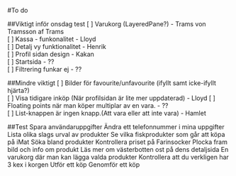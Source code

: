 #To do

##Viktigt inför onsdag test
[ ] Varukorg (LayeredPane?) - Trams von Tramsson af Trams<br>
[ ] Kassa - funkonalitet - Lloyd <br>
[ ] Detalj vy funktionalitet - Henrik<br>
[ ] Profil sidan design - Kakan<br>
[ ] Startsida - ?? <br>
[ ] Filtrering funkar ej - ??<br>

##Mindre viktigt
[ ] Bilder för favourite/unfavourite (ifyllt samt icke-ifyllt hjärta?)<br>
[ ] Visa tidigare inköp (När profilsidan är lite mer uppdaterad) - Lloyd
[ ] Floating points när man köper multiplar av en vara. - ??<br>
[ ] List-knappen är ingen knapp.(Att vara eller att inte vara) - Hamlet<br>

##Test
Spara användaruppgifter																								Ändra ett telefonnummer i mina uppgifter
Lista olika slags urval av produkter											Se vilka fiskprodukter som går att köpa på iMat
Söka bland produkter																											Kontrollera priset på Farinsocker
Plocka fram bild och info om produkt											Läs mer om västerbotten ost på dens detaljsida
En varukorg där man kan lägga valda produkter		Kontrollera att du verkligen har 3 kex i korgen
Utför ett köp																																		Genomför ett köp
